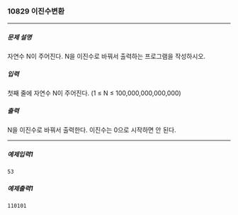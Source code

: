 ### 10829 이진수변환
***
##### 문제 설명
자연수 N이 주어진다. N을 이진수로 바꿔서 출력하는 프로그램을 작성하시오.

##### 입력
첫째 줄에 자연수 N이 주어진다. (1 ≤ N ≤ 100,000,000,000,000)

##### 출력
N을 이진수로 바꿔서 출력한다. 이진수는 0으로 시작하면 안 된다.
***
##### 예제입력1
```
53
```

##### 예제출력1
```
110101
```
